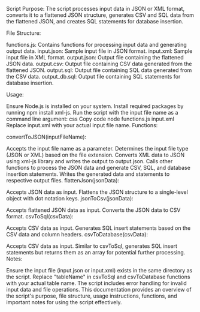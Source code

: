 Script Purpose:
The script processes input data in JSON or XML format, converts it to a flattened JSON structure, generates CSV and SQL data from the flattened JSON, and creates SQL statements for database insertion.

File Structure:

functions.js: Contains functions for processing input data and generating output data.
input.json: Sample input file in JSON format.
input.xml: Sample input file in XML format.
output.json: Output file containing the flattened JSON data.
output.csv: Output file containing CSV data generated from the flattened JSON.
output.sql: Output file containing SQL data generated from the CSV data.
output_db.sql: Output file containing SQL statements for database insertion.

Usage:

Ensure Node.js is installed on your system.
Install required packages by running npm install xml-js.
Run the script with the input file name as a command line argument:
css
Copy code
node functions.js input.xml
Replace input.xml with your actual input file name.
Functions:

convertToJSON(inputFileName):

Accepts the input file name as a parameter.
Determines the input file type (JSON or XML) based on the file extension.
Converts XML data to JSON using xml-js library and writes the output to output.json.
Calls other functions to process the JSON data and generate CSV, SQL, and database insertion statements.
Writes the generated data and statements to respective output files.
flattenJson(jsonData):

Accepts JSON data as input.
Flattens the JSON structure to a single-level object with dot notation keys.
jsonToCsv(jsonData):

Accepts flattened JSON data as input.
Converts the JSON data to CSV format.
csvToSql(csvData):

Accepts CSV data as input.
Generates SQL insert statements based on the CSV data and column headers.
csvToDatabase(csvData):

Accepts CSV data as input.
Similar to csvToSql, generates SQL insert statements but returns them as an array for potential further processing.
Notes:

Ensure the input file (input.json or input.xml) exists in the same directory as the script.
Replace "tableName" in csvToSql and csvToDatabase functions with your actual table name.
The script includes error handling for invalid input data and file operations.
This documentation provides an overview of the script's purpose, file structure, usage instructions, functions, and important notes for using the script effectively.
